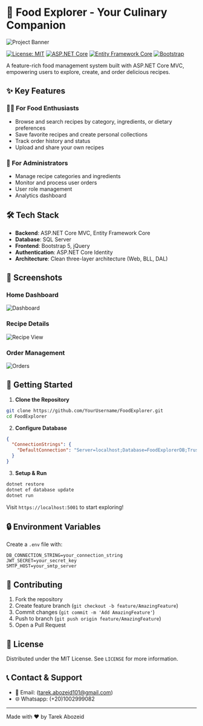 # 🍲 Food Explorer - Your Culinary Companion

![Project Banner](/api/placeholder/1200/300)

[![License: MIT](https://img.shields.io/badge/License-MIT-yellow.svg)](https://opensource.org/licenses/MIT)
[![ASP.NET Core](https://img.shields.io/badge/ASP.NET%20Core-7.0-blue.svg)](https://docs.microsoft.com/en-us/aspnet/core/)
[![Entity Framework Core](https://img.shields.io/badge/EF%20Core-7.0-purple.svg)](https://docs.microsoft.com/en-us/ef/core/)
[![Bootstrap](https://img.shields.io/badge/Bootstrap-5.0-blueviolet.svg)](https://getbootstrap.com/)

A feature-rich food management system built with ASP.NET Core MVC, empowering users to explore, create, and order delicious recipes.

## ✨ Key Features

### 👨‍🍳 For Food Enthusiasts
- Browse and search recipes by category, ingredients, or dietary preferences
- Save favorite recipes and create personal collections
- Track order history and status
- Upload and share your own recipes

### 🏪 For Administrators
- Manage recipe categories and ingredients
- Monitor and process user orders
- User role management
- Analytics dashboard

## 🛠️ Tech Stack

- **Backend**: ASP.NET Core MVC, Entity Framework Core
- **Database**: SQL Server
- **Frontend**: Bootstrap 5, jQuery
- **Authentication**: ASP.NET Core Identity
- **Architecture**: Clean three-layer architecture (Web, BLL, DAL)

## 📸 Screenshots

### Home Dashboard
![Dashboard](/api/placeholder/800/400)

### Recipe Details
![Recipe View](/api/placeholder/800/400)

### Order Management
![Orders](/api/placeholder/800/400)

## 🚀 Getting Started

1. **Clone the Repository**
```bash
git clone https://github.com/YourUsername/FoodExplorer.git
cd FoodExplorer
```

2. **Configure Database**
```json
{
  "ConnectionStrings": {
    "DefaultConnection": "Server=localhost;Database=FoodExplorerDB;Trusted_Connection=True;MultipleActiveResultSets=true"
  }
}
```

3. **Setup & Run**
```bash
dotnet restore
dotnet ef database update
dotnet run
```

Visit `https://localhost:5001` to start exploring!

## 🔒 Environment Variables

Create a `.env` file with:
```
DB_CONNECTION_STRING=your_connection_string
JWT_SECRET=your_secret_key
SMTP_HOST=your_smtp_server
```

## 🤝 Contributing

1. Fork the repository
2. Create feature branch (`git checkout -b feature/AmazingFeature`)
3. Commit changes (`git commit -m 'Add AmazingFeature'`)
4. Push to branch (`git push origin feature/AmazingFeature`)
5. Open a Pull Request

## 📜 License

Distributed under the MIT License. See `LICENSE` for more information.

## 📞 Contact & Support

- 📧 Email: (tarek.abozeid101@gmail.com)
- 🌐 Whatsapp: (+20)1002999082

---
Made with ❤️ by Tarek Abozeid
